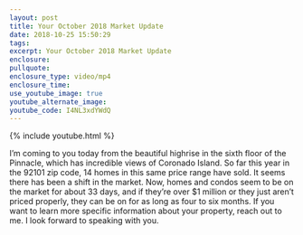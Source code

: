 ```yaml
---
layout: post
title: Your October 2018 Market Update
date: 2018-10-25 15:50:29
tags:
excerpt: Your October 2018 Market Update
enclosure:
pullquote:
enclosure_type: video/mp4
enclosure_time:
use_youtube_image: true
youtube_alternate_image:
youtube_code: I4NL3xdYWdQ
---
```


{% include youtube.html %}

I’m coming to you today from the beautiful highrise in the sixth floor of the Pinnacle, which has incredible views of Coronado Island. So far this year in the 92101 zip code, 14 homes in this same price range have sold. It seems there has been a shift in the market. Now, homes and condos seem to be on the market for about 33 days, and if they’re over $1 million or they just aren’t priced properly, they can be on for as long as four to six months. If you want to learn more specific information about your property, reach out to me. I look forward to speaking with you.

&nbsp;